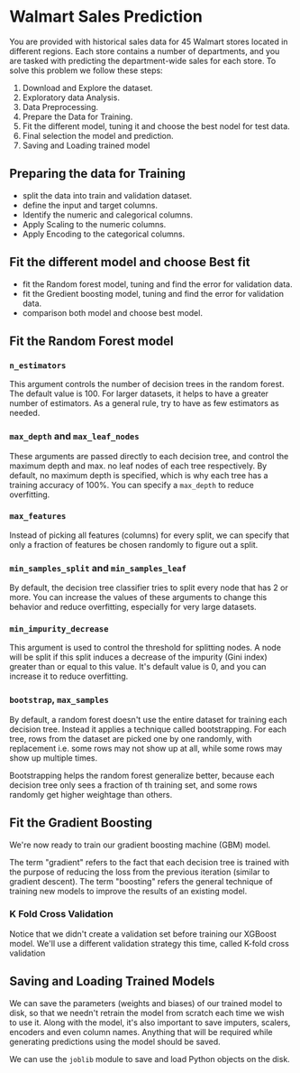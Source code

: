 # Walmart Sales Prediction

You are provided with historical sales data for 45 Walmart stores located in different regions. Each store contains a number of departments, and you are tasked with predicting the department-wide sales for each store.
To solve this problem we follow these steps:
1.  Download and Explore the dataset.
2.  Exploratory data Analysis.
3.  Data Preprocessing.
4.  Prepare the Data for Training.
5.  Fit the different model, tuning it and choose the best nodel for test data.
6.  Final selection the model and prediction.
7.  Saving and Loading trained model

## Preparing the data for Training
- split the data into train and validation dataset.
- define the input and target columns.
- Identify the numeric and calegorical columns. 
- Apply Scaling to the numeric columns.
- Apply Encoding to the categorical columns.

## Fit the different model and choose Best fit
- fit the Random forest model, tuning and find the error for validation data.
- fit the Gredient boosting model, tuning and find the error for validation data.
- comparison both model and choose best model.

## Fit the Random Forest model

### `n_estimators`

This argument controls the number of decision trees in the random forest. The default value is 100. For larger datasets, it helps to have a greater number of estimators. As a general rule, try to have as few estimators as needed. 

### `max_depth` and `max_leaf_nodes`

These arguments are passed directly to each decision tree, and control the maximum depth and max. no leaf nodes of each tree respectively. By default, no maximum depth is specified, which is why each tree has a training accuracy of 100%. You can specify a `max_depth` to reduce overfitting.

### `max_features`

Instead of picking all features (columns) for every split, we can specify that only a fraction of features be chosen randomly to figure out a split.

### `min_samples_split` and `min_samples_leaf`

By default, the decision tree classifier tries to split every node that has 2 or more. You can increase the values of these arguments to change this behavior and reduce overfitting, especially for very large datasets.

### `min_impurity_decrease`

This argument is used to control the threshold for splitting nodes. A node will be split if this split induces a decrease of the impurity (Gini index) greater than or equal to this value. It's default value is 0, and you can increase it to reduce overfitting.

### `bootstrap`, `max_samples` 

By default, a random forest doesn't use the entire dataset for training each decision tree. Instead it applies a technique called bootstrapping. For each tree, rows from the dataset are picked one by one randomly, with replacement i.e. some rows may not show up at all, while some rows may show up multiple times.


Bootstrapping helps the random forest generalize better, because each decision tree only sees a fraction of th training set, and some rows randomly get higher weightage than others.

## Fit the Gradient Boosting

We're now ready to train our gradient boosting machine (GBM) model.

The term "gradient" refers to the fact that each decision tree is trained with the purpose of reducing the loss from the previous iteration (similar to gradient descent). The term "boosting" refers the general technique of training new models to improve the results of an existing model. 

### K Fold Cross Validation

Notice that we didn't create a validation set before training our XGBoost model. We'll use a different validation strategy this time, called K-fold cross validation 

## Saving and Loading Trained Models

We can save the parameters (weights and biases) of our trained model to disk, so that we needn't retrain the model from scratch each time we wish to use it. Along with the model, it's also important to save imputers, scalers, encoders and even column names. Anything that will be required while generating predictions using the model should be saved.

We can use the `joblib` module to save and load Python objects on the disk. 
